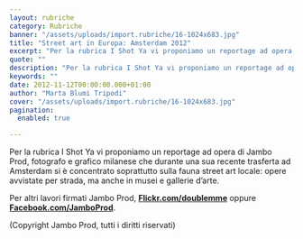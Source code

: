 ```yaml
---
layout: rubriche
category: Rubriche
banner: "/assets/uploads/import.rubriche/16-1024x683.jpg"
title: "Street art in Europa: Amsterdam 2012"
excerpt: "Per la rubrica I Shot Ya vi proponiamo un reportage ad opera di Jambo Prod, fotografo e grafico milanese che durante una sua recente trasferta ad Amsterdam si è concentrato soprattutto sulla fauna street art locale: opere avvistate per strada, ma anche in musei e gallerie d’arte. Per altri lavori firmati Jambo Prod, Flickr.com/doublemme oppure [&hellip"
quote: ""
description: "Per la rubrica I Shot Ya vi proponiamo un reportage ad opera di Jambo Prod, fotografo e grafico milanese che durante una sua recente trasferta ad Amsterdam si è concentrato soprattutto sulla fauna street art locale: opere avvistate per strada, ma anche in musei e gallerie d’arte. Per altri lavori firmati Jambo Prod, Flickr.com/doublemme oppure [&hellip"
keywords: ""
date: 2012-11-12T00:00:00.000+01:00
author: "Marta Blumi Tripodi"
cover: "/assets/uploads/import.rubriche/16-1024x683.jpg"
pagination:
  enabled: true

---
```


Per la rubrica I Shot Ya vi proponiamo un reportage ad opera di Jambo Prod, fotografo e grafico milanese che durante una sua recente trasferta ad Amsterdam si è concentrato soprattutto sulla fauna street art locale: opere avvistate per strada, ma anche in musei e gallerie d’arte.

Per altri lavori firmati Jambo Prod, [**Flickr.com/doublemme**](https://www.flickr.com/photos/doublemme/ "http://www.flickr.com/photos/doublemme/") oppure [**Facebook.com/JamboProd**](https://www.facebook.com/JamboProd "https://www.facebook.com/JamboProd").

(Copyright Jambo Prod, tutti i diritti riservati)